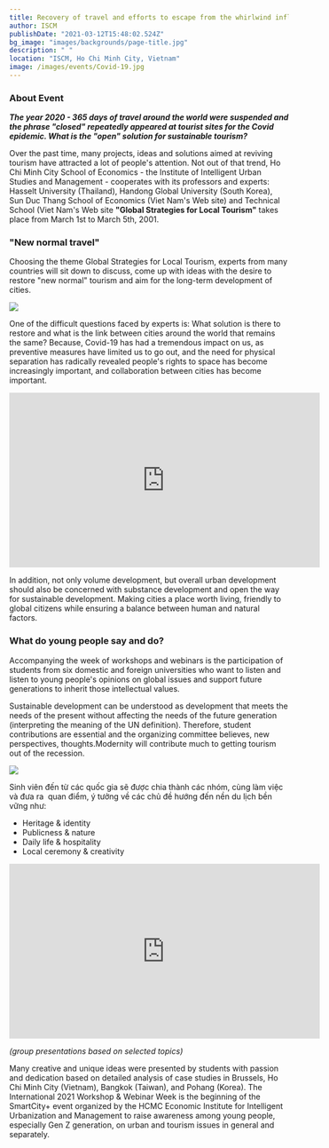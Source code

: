 ```yaml
---
title: Recovery of travel and efforts to escape from the whirlwind influenced by Covid-19
author: ISCM
publishDate: "2021-03-12T15:48:02.524Z"
bg_image: "images/backgrounds/page-title.jpg"
description: " "
location: "ISCM, Ho Chi Minh City, Vietnam"
image: /images/events/Covid-19.jpg
---
```


### About Event
<!--StartFragment-->

***The year 2020 - 365 days of travel around the world were suspended and the phrase "closed" repeatedly appeared at tourist sites for the Covid epidemic. What is the "open" solution for sustainable tourism?***

Over the past time, many projects, ideas and solutions aimed at reviving tourism have attracted a lot of people's attention. Not out of that trend, Ho Chi Minh City School of Economics - the Institute of Intelligent Urban Studies and Management - cooperates with its professors and experts: Hasselt University (Thailand), Handong Global University (South Korea), Sun Duc Thang School of Economics (Viet Nam's Web site) and Technical School (Viet Nam's Web site **"Global Strategies for Local Tourism"** takes place from March 1st to March 5th, 2001.

### "New normal travel"

Choosing the theme Global Strategies for Local Tourism, experts from many countries will sit down to discuss, come up with ideas with the desire to restore "new normal" tourism and aim for the long-term development of cities.

![](/images/wsstudio1-800x533px.jpg)

One of the difficult questions faced by experts is: What solution is there to restore and what is the link between cities around the world that remains the same? Because, Covid-19 has had a tremendous impact on us, as preventive measures have limited us to go out, and the need for physical separation has radically revealed people's rights to space has become increasingly important, and collaboration between cities has become important.

<iframe width="560" height="315" src="https://www.youtube.com/embed/3kJkeXP-0xQ" frameborder="0" allow="accelerometer; autoplay; clipboard-write; encrypted-media; gyroscope; picture-in-picture" allowfullscreen></iframe>

In addition, not only volume development, but overall urban development should also be concerned with substance development and open the way for sustainable development. Making cities a place worth living, friendly to global citizens while ensuring a balance between human and natural factors.

### What do young people say and do?

Accompanying the week of workshops and webinars is the participation of students from six domestic and foreign universities who want to listen and listen to young people's opinions on global issues and support future generations to inherit those intellectual values.

Sustainable development can be understood as development that meets the needs of the present without affecting the needs of the future generation (interpreting the meaning of the UN definition). Therefore, student contributions are essential and the organizing committee believes, new perspectives, thoughts.Modernity will contribute much to getting tourism out of the recession.

![](/images/4_800x533.png)

Sinh viên đến từ các quốc gia sẽ được chia thành các nhóm, cùng làm việc và đưa ra  quan điểm, ý tưởng về các chủ đề hướng đến nền du lịch bền vững như: 

* Heritage & identity
* Publicness & nature
* Daily life & hospitality
* Local ceremony & creativity

<iframe width="560" height="315" src="https://www.youtube.com/embed/ORj1Cc3ODqE" frameborder="0" allow="accelerometer; autoplay; clipboard-write; encrypted-media; gyroscope; picture-in-picture" allowfullscreen></iframe>

*(group presentations based on selected topics)*

Many creative and unique ideas were presented by students with passion and dedication based on detailed analysis of case studies in Brussels, Ho Chi Minh City (Vietnam), Bangkok (Taiwan), and Pohang (Korea). The International 2021 Workshop & Webinar Week is the beginning of the SmartCity+ event organized by the HCMC Economic Institute for Intelligent Urbanization and Management to raise awareness among young people, especially Gen Z generation, on urban and tourism issues in general and separately.



<!--EndFragment-->